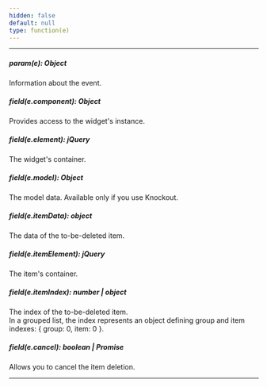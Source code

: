 ```yaml
---
hidden: false
default: null
type: function(e)
---
```

---
##### param(e): Object
Information about the event.

##### field(e.component): Object
Provides access to the widget's instance.

##### field(e.element): jQuery
The widget's container.

##### field(e.model): Object
The model data. Available only if you use Knockout.

##### field(e.itemData): object
The data of the to-be-deleted item.

##### field(e.itemElement): jQuery
The item's container.

##### field(e.itemIndex): number | object
The index of the to-be-deleted item. </br>
In a grouped list, the index represents an object defining group and item indexes: { group: 0, item: 0 }.

##### field(e.cancel): boolean | Promise
Allows you to cancel the item deletion.

---

